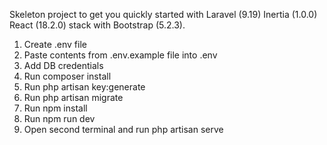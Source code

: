 Skeleton project to get you quickly started with Laravel (9.19) Inertia (1.0.0) React (18.2.0) stack with Bootstrap (5.2.3).

1. Create .env file
2. Paste contents from .env.example file into .env
3. Add DB credentials
4. Run composer install
5. Run php artisan key:generate
6. Run php artisan migrate
7. Run npm install 
8. Run npm run dev
9. Open second terminal and run php artisan serve
